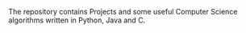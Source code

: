 The repository contains Projects and some useful Computer Science algorithms written in Python, Java and C.
